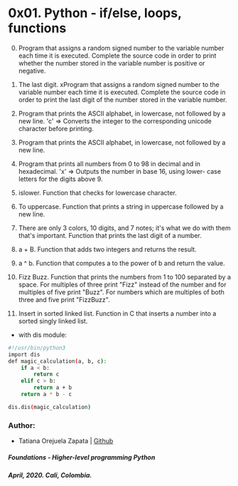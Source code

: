 # 0x01. Python - if/else, loops, functions

0. Program that assigns a random signed number to the variable number each time it is executed. Complete the source code in order to print whether the number stored in the variable number is positive or negative.

1. The last digit. xProgram that assigns a random signed number to the variable number each time it is executed. Complete the source code in order to print the last digit of the number stored in the variable number.

2. Program that prints the ASCII alphabet, in lowercase, not followed by a new line.
'c' => Converts the integer to the corresponding unicode character before printing.

3. Program that prints the ASCII alphabet, in lowercase, not followed by a new line.

4. Program that prints all numbers from 0 to 98 in decimal and in hexadecimal.
'x' => Outputs the number in base 16, using lower- case letters for the digits above 9.

7. islower. Function that checks for lowercase character.

8. To uppercase. Function that prints a string in uppercase followed by a new line.

9. There are only 3 colors, 10 digits, and 7 notes; it's what we do with them that's important. Function that prints the last digit of a number.

10. a + B. Function that adds two integers and returns the result.

11. a ^ b. Function that computes a to the power of b and return the value.

12. Fizz Buzz. Function that prints the numbers from 1 to 100 separated by a space.
For multiples of three print "Fizz" instead of the number and for multiples of five print "Buzz".
For numbers which are multiples of both three and five print "FizzBuzz".

13. Insert in sorted linked list. Function in C that inserts a number into a sorted singly linked list.

* with dis module:
```bash
#!/usr/bin/python3
import dis
def magic_calculation(a, b, c):
    if a < b:
        return c
    elif c > b:
        return a + b
    return a * b - c

dis.dis(magic_calculation)
```
### Author:
* Tatiana Orejuela Zapata | [Github](https://github.com/tatsOre)

##### Foundations - Higher-level programming  Python
##### April, 2020. Cali, Colombia.
